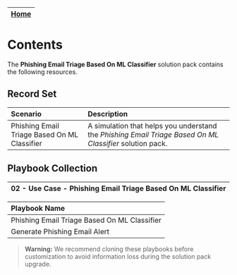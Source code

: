 | [Home](../README.md) |
|----------------------|
# Contents

The **Phishing Email Triage Based On ML Classifier** solution pack contains the following resources.

## Record Set

| Scenario                                     | Description                                                                                              |
|:---------------------------------------------|:---------------------------------------------------------------------------------------------------------|
| Phishing Email Triage Based On ML Classifier | A simulation that helps you understand the *Phishing Email Triage Based On ML Classifier* solution pack. |

## Playbook Collection

| 02 - Use Case - Phishing Email Triage Based On ML Classifier |
|:-------------------------------------------------------------|


| Playbook Name                                                |
| :---------------------------------------------               |
| Phishing Email Triage Based On ML Classifier                 |
| Generate Phishing Email Alert                                |

>**Warning:** We recommend cloning these playbooks before customization to avoid information loss during the solution pack upgrade.
